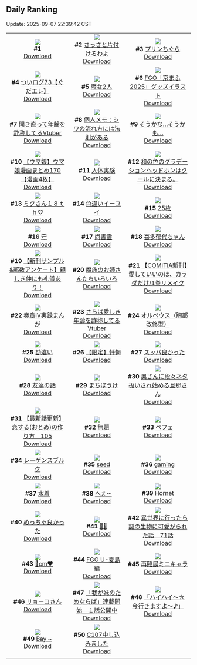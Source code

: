 ## Daily Ranking
Update: 2025-09-07 22:39:42 CST

|      |      |      |
| :----: | :----: | :----: |
| ![](https://s.pximg.net/common/images/limit_unviewable_s.png)<br>**#1** [](https://www.pixiv.net/artworks/134743460)<br>[Download](https://s.pximg.net/common/images/limit_unviewable_s.png) | ![](https://i.pixiv.re/c/240x480/img-master/img/2025/09/05/00/38/34/134718880_p0_master1200.jpg)<br>**#2** [さっさと片付けるわよ](https://www.pixiv.net/artworks/134718880)<br>[Download](https://i.pixiv.re/img-original/img/2025/09/05/00/38/34/134718880_p0.png) | ![](https://i.pixiv.re/c/240x480/img-master/img/2025/09/05/20/30/02/134743782_p0_master1200.jpg)<br>**#3** [プリンちぐら](https://www.pixiv.net/artworks/134743782)<br>[Download](https://i.pixiv.re/img-original/img/2025/09/05/20/30/02/134743782_p0.png) |
| ![](https://i.pixiv.re/c/240x480/img-master/img/2025/09/05/09/06/40/134727320_p0_master1200.jpg)<br>**#4** [ついログ73【ぐだエレ】](https://www.pixiv.net/artworks/134727320)<br>[Download](https://i.pixiv.re/img-original/img/2025/09/05/09/06/40/134727320_p0.jpg) | ![](https://i.pixiv.re/c/240x480/img-master/img/2025/09/05/00/05/06/134717473_p0_master1200.jpg)<br>**#5** [魔女2人](https://www.pixiv.net/artworks/134717473)<br>[Download](https://i.pixiv.re/img-original/img/2025/09/05/00/05/06/134717473_p0.jpg) | ![](https://i.pixiv.re/c/240x480/img-master/img/2025/09/06/00/07/27/134754041_p0_master1200.jpg)<br>**#6** [FGO「京まふ2025」グッズイラスト](https://www.pixiv.net/artworks/134754041)<br>[Download](https://i.pixiv.re/img-original/img/2025/09/06/00/07/27/134754041_p0.png) |
| ![](https://i.pixiv.re/c/240x480/img-master/img/2025/09/05/21/27/48/134746350_p0_master1200.jpg)<br>**#7** [開き直って年齢を詐称してるVtuber](https://www.pixiv.net/artworks/134746350)<br>[Download](https://i.pixiv.re/img-original/img/2025/09/05/21/27/48/134746350_p0.png) | ![](https://i.pixiv.re/c/240x480/img-master/img/2025/09/06/06/00/10/134761605_p0_master1200.jpg)<br>**#8** [個人メモ：シワの流れ方には法則がある](https://www.pixiv.net/artworks/134761605)<br>[Download](https://i.pixiv.re/img-original/img/2025/09/06/06/00/10/134761605_p0.jpg) | ![](https://i.pixiv.re/c/240x480/img-master/img/2025/09/05/12/04/05/134730463_p0_master1200.jpg)<br>**#9** [そうかな…そうかも…](https://www.pixiv.net/artworks/134730463)<br>[Download](https://i.pixiv.re/img-original/img/2025/09/05/12/04/05/134730463_p0.png) |
| ![](https://i.pixiv.re/c/240x480/img-master/img/2025/09/05/00/00/32/134717073_p0_master1200.jpg)<br>**#10** [【ウマ娘】ウマ娘漫画まとめ170【漫画4枚】](https://www.pixiv.net/artworks/134717073)<br>[Download](https://i.pixiv.re/img-original/img/2025/09/05/00/00/32/134717073_p0.jpg) | ![](https://i.pixiv.re/c/240x480/img-master/img/2025/09/05/00/00/10/134716928_p0_master1200.jpg)<br>**#11** [人体実験](https://www.pixiv.net/artworks/134716928)<br>[Download](https://i.pixiv.re/img-original/img/2025/09/05/00/00/10/134716928_p0.png) | ![](https://i.pixiv.re/c/240x480/img-master/img/2025/09/05/18/49/51/134739937_p0_master1200.jpg)<br>**#12** [和の色のグラデーションヘッドホンはクールに決まる。](https://www.pixiv.net/artworks/134739937)<br>[Download](https://i.pixiv.re/img-original/img/2025/09/05/18/49/51/134739937_p0.jpg) |
| ![](https://i.pixiv.re/c/240x480/img-master/img/2025/09/05/00/00/09/134716915_p0_master1200.jpg)<br>**#13** [ミクさん１８ｔｈ♡](https://www.pixiv.net/artworks/134716915)<br>[Download](https://i.pixiv.re/img-original/img/2025/09/05/00/00/09/134716915_p0.jpg) | ![](https://i.pixiv.re/c/240x480/img-master/img/2025/09/05/07/11/38/134725619_p0_master1200.jpg)<br>**#14** [色違いイーユイ](https://www.pixiv.net/artworks/134725619)<br>[Download](https://i.pixiv.re/img-original/img/2025/09/05/07/11/38/134725619_p0.jpg) | ![](https://i.pixiv.re/c/240x480/img-master/img/2025/09/06/20/20/36/134784615_p0_master1200.jpg)<br>**#15** [25枚](https://www.pixiv.net/artworks/134784615)<br>[Download](https://i.pixiv.re/img-original/img/2025/09/06/20/20/36/134784615_p0.jpg) |
| ![](https://i.pixiv.re/c/240x480/img-master/img/2025/09/05/18/51/59/134740001_p0_master1200.jpg)<br>**#16** [守](https://www.pixiv.net/artworks/134740001)<br>[Download](https://i.pixiv.re/img-original/img/2025/09/05/18/51/59/134740001_p0.png) | ![](https://i.pixiv.re/c/240x480/img-master/img/2025/09/05/07/02/08/134725476_p0_master1200.jpg)<br>**#17** [尚書霊](https://www.pixiv.net/artworks/134725476)<br>[Download](https://i.pixiv.re/img-original/img/2025/09/05/07/02/08/134725476_p0.jpg) | ![](https://i.pixiv.re/c/240x480/img-master/img/2025/09/06/00/02/19/134753679_p0_master1200.jpg)<br>**#18** [喜多郁代ちゃん](https://www.pixiv.net/artworks/134753679)<br>[Download](https://i.pixiv.re/img-original/img/2025/09/06/00/02/19/134753679_p0.png) |
| ![](https://i.pixiv.re/c/240x480/img-master/img/2025/09/05/06/44/34/134725187_p0_master1200.jpg)<br>**#19** [【新刊サンプル&部数アンケート】親しき仲にも礼儀あり！](https://www.pixiv.net/artworks/134725187)<br>[Download](https://i.pixiv.re/img-original/img/2025/09/05/06/44/34/134725187_p0.jpg) | ![](https://i.pixiv.re/c/240x480/img-master/img/2025/09/05/20/26/53/134743665_p0_master1200.jpg)<br>**#20** [魔族のお姉さんたちいろいろ](https://www.pixiv.net/artworks/134743665)<br>[Download](https://i.pixiv.re/img-original/img/2025/09/05/20/26/53/134743665_p0.png) | ![](https://i.pixiv.re/c/240x480/img-master/img/2025/09/05/20/01/38/134742785_p0_master1200.jpg)<br>**#21** [【COMITIA新刊】愛していいのは、カラダだけ/1巻リメイク](https://www.pixiv.net/artworks/134742785)<br>[Download](https://i.pixiv.re/img-original/img/2025/09/05/20/01/38/134742785_p0.png) |
| ![](https://i.pixiv.re/c/240x480/img-master/img/2025/09/05/01/20/05/134720171_p0_master1200.jpg)<br>**#22** [奏章Ⅳ実録まんが](https://www.pixiv.net/artworks/134720171)<br>[Download](https://i.pixiv.re/img-original/img/2025/09/05/01/20/05/134720171_p0.jpg) | ![](https://i.pixiv.re/c/240x480/img-master/img/2025/09/06/21/45/35/134788579_p0_master1200.jpg)<br>**#23** [さらば愛しき年齢を詐称してるVtuber](https://www.pixiv.net/artworks/134788579)<br>[Download](https://i.pixiv.re/img-original/img/2025/09/06/21/45/35/134788579_p0.png) | ![](https://i.pixiv.re/c/240x480/img-master/img/2025/09/05/00/00/09/134716922_p0_master1200.jpg)<br>**#24** [オルペウス（胸部改修型）](https://www.pixiv.net/artworks/134716922)<br>[Download](https://i.pixiv.re/img-original/img/2025/09/05/00/00/09/134716922_p0.jpg) |
| ![](https://i.pixiv.re/c/240x480/img-master/img/2025/09/05/19/29/58/134741422_p0_master1200.jpg)<br>**#25** [勘違い](https://www.pixiv.net/artworks/134741422)<br>[Download](https://i.pixiv.re/img-original/img/2025/09/05/19/29/58/134741422_p0.jpg) | ![](https://i.pixiv.re/c/240x480/img-master/img/2025/09/05/19/08/45/134740749_p0_master1200.jpg)<br>**#26** [【限定】忏悔](https://www.pixiv.net/artworks/134740749)<br>[Download](https://i.pixiv.re/img-original/img/2025/09/05/19/08/45/134740749_p0.jpg) | ![](https://i.pixiv.re/c/240x480/img-master/img/2025/09/05/11/25/58/134729517_p0_master1200.jpg)<br>**#27** [スッパ良かった](https://www.pixiv.net/artworks/134729517)<br>[Download](https://i.pixiv.re/img-original/img/2025/09/05/11/25/58/134729517_p0.jpg) |
| ![](https://i.pixiv.re/c/240x480/img-master/img/2025/09/05/21/10/05/134745629_p0_master1200.jpg)<br>**#28** [友達の話](https://www.pixiv.net/artworks/134745629)<br>[Download](https://i.pixiv.re/img-original/img/2025/09/05/21/10/05/134745629_p0.jpg) | ![](https://i.pixiv.re/c/240x480/img-master/img/2025/09/06/00/18/16/134754582_p0_master1200.jpg)<br>**#29** [まちぼうけ](https://www.pixiv.net/artworks/134754582)<br>[Download](https://i.pixiv.re/img-original/img/2025/09/06/00/18/16/134754582_p0.jpg) | ![](https://i.pixiv.re/c/240x480/img-master/img/2025/09/05/00/09/26/134717677_p0_master1200.jpg)<br>**#30** [奥さんに段々ネタ扱いされ始める旦那さん](https://www.pixiv.net/artworks/134717677)<br>[Download](https://i.pixiv.re/img-original/img/2025/09/05/00/09/26/134717677_p0.jpg) |
| ![](https://i.pixiv.re/c/240x480/img-master/img/2025/09/05/12/41/56/134731255_p0_master1200.jpg)<br>**#31** [【最新話更新】恋する(おとめ)の作り方　105](https://www.pixiv.net/artworks/134731255)<br>[Download](https://i.pixiv.re/img-original/img/2025/09/05/12/41/56/134731255_p0.png) | ![](https://i.pixiv.re/c/240x480/img-master/img/2025/09/05/20/32/13/134743894_p0_master1200.jpg)<br>**#32** [無題](https://www.pixiv.net/artworks/134743894)<br>[Download](https://i.pixiv.re/img-original/img/2025/09/05/20/32/13/134743894_p0.png) | ![](https://i.pixiv.re/c/240x480/img-master/img/2025/09/05/10/46/30/134728851_p0_master1200.jpg)<br>**#33** [ペフェ](https://www.pixiv.net/artworks/134728851)<br>[Download](https://i.pixiv.re/img-original/img/2025/09/05/10/46/30/134728851_p0.jpg) |
| ![](https://i.pixiv.re/c/240x480/img-master/img/2025/09/06/00/00/17/134753276_p0_master1200.jpg)<br>**#34** [レーゲンスブルク](https://www.pixiv.net/artworks/134753276)<br>[Download](https://i.pixiv.re/img-original/img/2025/09/06/00/00/17/134753276_p0.jpg) | ![](https://i.pixiv.re/c/240x480/img-master/img/2025/09/06/00/00/10/134753207_p0_master1200.jpg)<br>**#35** [seed](https://www.pixiv.net/artworks/134753207)<br>[Download](https://i.pixiv.re/img-original/img/2025/09/06/00/00/10/134753207_p0.jpg) | ![](https://i.pixiv.re/c/240x480/img-master/img/2025/09/06/07/00/04/134762551_p0_master1200.jpg)<br>**#36** [gaming](https://www.pixiv.net/artworks/134762551)<br>[Download](https://i.pixiv.re/img-original/img/2025/09/06/07/00/04/134762551_p0.png) |
| ![](https://i.pixiv.re/c/240x480/img-master/img/2025/09/06/00/00/54/134753470_p0_master1200.jpg)<br>**#37** [水着](https://www.pixiv.net/artworks/134753470)<br>[Download](https://i.pixiv.re/img-original/img/2025/09/06/00/00/54/134753470_p0.jpg) | ![](https://i.pixiv.re/c/240x480/img-master/img/2025/09/05/17/20/01/134736966_p0_master1200.jpg)<br>**#38** [へえ···](https://www.pixiv.net/artworks/134736966)<br>[Download](https://i.pixiv.re/img-original/img/2025/09/05/17/20/01/134736966_p0.png) | ![](https://i.pixiv.re/c/240x480/img-master/img/2025/09/05/02/56/47/134722121_p0_master1200.jpg)<br>**#39** [Hornet](https://www.pixiv.net/artworks/134722121)<br>[Download](https://i.pixiv.re/img-original/img/2025/09/05/02/56/47/134722121_p0.jpg) |
| ![](https://i.pixiv.re/c/240x480/img-master/img/2025/09/06/00/35/48/134755327_p0_master1200.jpg)<br>**#40** [めっちゃ良かった](https://www.pixiv.net/artworks/134755327)<br>[Download](https://i.pixiv.re/img-original/img/2025/09/06/00/35/48/134755327_p0.jpg) | ![](https://i.pixiv.re/c/240x480/img-master/img/2025/09/05/21/42/48/134747003_p0_master1200.jpg)<br>**#41** [🩵🤍](https://www.pixiv.net/artworks/134747003)<br>[Download](https://i.pixiv.re/img-original/img/2025/09/05/21/42/48/134747003_p0.jpg) | ![](https://i.pixiv.re/c/240x480/img-master/img/2025/09/06/00/02/50/134753729_p0_master1200.jpg)<br>**#42** [異世界に行ったら謎の生物に可愛がられた話　71話](https://www.pixiv.net/artworks/134753729)<br>[Download](https://i.pixiv.re/img-original/img/2025/09/06/00/02/50/134753729_p0.jpg) |
| ![](https://i.pixiv.re/c/240x480/img-master/img/2025/09/05/20/24/21/134743576_p0_master1200.jpg)<br>**#43** [🤍cm❤️](https://www.pixiv.net/artworks/134743576)<br>[Download](https://i.pixiv.re/img-original/img/2025/09/05/20/24/21/134743576_p0.png) | ![](https://i.pixiv.re/c/240x480/img-master/img/2025/09/05/18/17/39/134738930_p0_master1200.jpg)<br>**#44** [FGO U-夏島編](https://www.pixiv.net/artworks/134738930)<br>[Download](https://i.pixiv.re/img-original/img/2025/09/05/18/17/39/134738930_p0.jpg) | ![](https://i.pixiv.re/c/240x480/img-master/img/2025/09/06/00/00/04/134753157_p0_master1200.jpg)<br>**#45** [再臨展ミニキャラ](https://www.pixiv.net/artworks/134753157)<br>[Download](https://i.pixiv.re/img-original/img/2025/09/06/00/00/04/134753157_p0.jpg) |
| ![](https://i.pixiv.re/c/240x480/img-master/img/2025/09/06/00/11/57/134754256_p0_master1200.jpg)<br>**#46** [リョーコさん](https://www.pixiv.net/artworks/134754256)<br>[Download](https://i.pixiv.re/img-original/img/2025/09/06/00/11/57/134754256_p0.png) | ![](https://i.pixiv.re/c/240x480/img-master/img/2025/09/05/17/13/32/134736808_p0_master1200.jpg)<br>**#47** [「我が妹のためならば」連載開始　１話公開中](https://www.pixiv.net/artworks/134736808)<br>[Download](https://i.pixiv.re/img-original/img/2025/09/05/17/13/32/134736808_p0.jpg) | ![](https://i.pixiv.re/c/240x480/img-master/img/2025/09/05/00/00/15/134716972_p0_master1200.jpg)<br>**#48** [「ハイハイ〜☆ 今行きますよ〜♪」](https://www.pixiv.net/artworks/134716972)<br>[Download](https://i.pixiv.re/img-original/img/2025/09/05/00/00/15/134716972_p0.png) |
| ![](https://i.pixiv.re/c/240x480/img-master/img/2025/09/05/12/07/48/134730540_p0_master1200.jpg)<br>**#49** [Bay ~](https://www.pixiv.net/artworks/134730540)<br>[Download](https://i.pixiv.re/img-original/img/2025/09/05/12/07/48/134730540_p0.jpg) | ![](https://i.pixiv.re/c/240x480/img-master/img/2025/09/06/19/16/06/134782037_p0_master1200.jpg)<br>**#50** [C107申し込みました](https://www.pixiv.net/artworks/134782037)<br>[Download](https://i.pixiv.re/img-original/img/2025/09/06/19/16/06/134782037_p0.png) |
|      |
